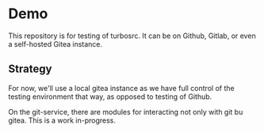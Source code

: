 # Demo

This repository is for testing of turbosrc. It can be on Github, Gitlab, or even a self-hosted Gitea instance.

## Strategy

For now, we'll use a local gitea instance as we have full control of the testing environment that way, as opposed to testing of Github.

On the git-service, there are modules for interacting not only with git bu gitea. This is a work in-progress.